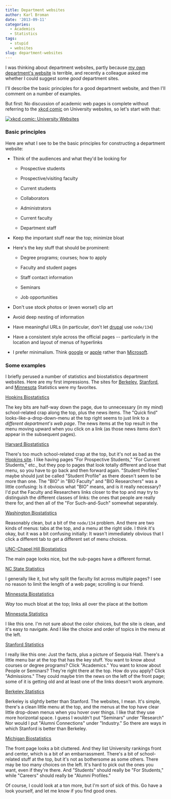 ```yaml
---
title: Department websites
author: Karl Broman
date: '2013-09-11'
categories:
  - Academics
  - Statistics
tags:
  - stupid
  - websites
slug: department-websites
---
```


I was thinking about department websites, partly because [my own department's website](http://www.biostat.wisc.edu) is terrible, and recently a colleague asked me whether I could suggest some _good_ department sites.

I'll describe the basic principles for a good department website, and then I'll comment on a number of examples.

But first: No discussion of academic web pages is complete without referring to the [xkcd comic](http://xkcd.com/773/) on University websites, so let's start with that:

[![xkcd comic: University Websites](http://imgs.xkcd.com/comics/university_website.png)](http://xkcd.com/773/)
<!-- more -->

### Basic principles

Here are what I see to be the basic principles for constructing a department website:

  * Think of the audiences and what they'd be looking for

    * Prospective students

    * Prospective/visiting faculty

    * Current students

    * Collaborators

    * Administrators

    * Current faculty

    * Department staff

  * Keep the important stuff near the top; minimize bloat

  * Here's the key stuff that should be prominent:

    * Degree programs; courses; how to apply

    * Faculty and student pages

    * Staff contact information

    * Seminars

    * Job opportunities

  * Don't use stock photos or (even worse!) clip art

  * Avoid deep nesting of information

  * Have meaningful URLs (in particular, don't let [drupal](https://drupal.org/) use `node/134`)

  * Have a consistent style across the official pages -- particularly in the location and layout of menus of hyperlinks

  * I prefer minimalism. Think [google](http://www.google.com) or [apple](http://www.apple.com) rather than [Microsoft](http://www.microsoft.com).

### Some examples

I briefly perused a number of statistics and biostatistics department websites. Here are my first impressions. The sites for [Berkeley](http://statistics.berkeley.edu/), [Stanford](http://statistics.stanford.edu/), and [Minnesota](http://www.stat.umn.edu/) Statistics were my favorites.

[Hopkins Biostatistics](http://www.biostat.jhsph.edu)

The key bits are half-way down the page, due to unnecessary (in my mind) school-related crap along the top, plus the news items. The "Quick find" looks-like-a-drop-down-menu at the top right seems to just link to a _different department's web page_. The news items at the top result in the menu moving upward when you click on a link (as those news items don't appear in the subsequent pages).

[Harvard Biostatistics](http://www.hsph.harvard.edu/biostatistics)

There's too much school-related crap at the top, but it's not as bad as the [Hopkins site](http://www.biostat.jhsph.edu). I like having pages "For Prospective Students," "For Current Students," etc., but they pop to pages that look totally different and lose that menu, so you have to go back and then forward again. "Student Profiles" maybe should just be called "Student Profile" as there doesn't seem to be more than one. The "BIO" in "BIO Faculty" and "BIO Researchers" was a little confusing: Is it obvious what "BIO" means, and is it really necessary?  I'd put the Faculty and Researchers links closer to the top and may try to distinguish the different classes of links: the ones that people are really there for, and then all of the "For Such-and-Such" somewhat separately.

[Washington Biostatistics](http://www.biostat.washington.edu/)

Reasonably clean, but a bit of the `node/134` problem. And there are two kinds of menus: tabs at the top, and a menu at the right side. I think it's okay, but it was a bit confusing initially: It wasn't immediately obvious that I click a different tab to get a different set of menu choices.

[UNC-Chapel Hill Biostatistics](http://sph.unc.edu/department-pages/biostatistics/)

The main page looks nice, but the sub-pages have a different format.

[NC State Statistics](http://www.stat.ncsu.edu/)

I generally like it, but why split the faculty list across multiple pages? I see no reason to limit the length of a web page; scrolling is our friend.

[Minnesota Biostatistics](http://sph.umn.edu/biostatistics/)

_Way_ too much bloat at the top; links all over the place at the bottom

[Minnesota Statistics](http://www.stat.umn.edu/)

I like this one. I'm not sure about the color choices, but the site is clean, and it's easy to navigate. And I like the choice and order of topics in the menu at the left.

[Stanford Statistics](http://statistics.stanford.edu/)

I really like this one: Just the facts, plus a picture of Sequoia Hall. There's a little menu bar at the top that has the key stuff. You want to know about courses or degree programs? Click "Academics." You want to know about People or Seminars? They're right there at the top. How do you apply? Click "Admissions." They could maybe trim the news on the left of the front page; some of it is getting old and at least one of the links doesn't work anymore.

[Berkeley Statistics](http://statistics.berkeley.edu/)

Berkeley is slightly better than Stanford. The websites, I mean. It's simple, there's a clean little menu at the top, and the menus at the top have clear little drop-down menus when you hover over things. I like that they use more horizontal space. I guess I wouldn't put "Seminars" under "Research" Nor would I put "Alumni Connections" under "Industry." So there are ways in which Stanford is better than Berkeley.

[Michigan Biostatistics](http://www.sph.umich.edu/biostat/)

The front page looks a bit cluttered. And they list University rankings front and center, which is a bit of an embarrassment. There's a bit of school-related stuff at the top, but it's not as bothersome as some others. There may be too many choices on the left. It's hard to pick out the ones you want, even if they're there. And "Students" should really be "For Students," while "Careers" should really be "Alumni Profiles."

Of course, I could look at a ton more, but I'm sort of sick of this. Go have a look yourself, and let me know if you find good ones.
